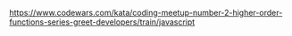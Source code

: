 https://www.codewars.com/kata/coding-meetup-number-2-higher-order-functions-series-greet-developers/train/javascript
